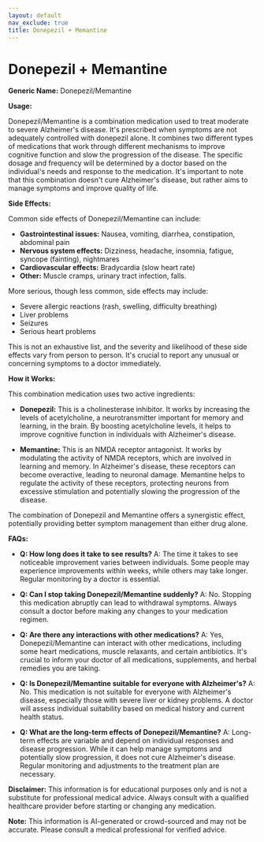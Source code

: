 ```yaml
---
layout: default
nav_exclude: true
title: Donepezil + Memantine
---
```


# Donepezil + Memantine

**Generic Name:** Donepezil/Memantine

**Usage:**

Donepezil/Memantine is a combination medication used to treat moderate to severe Alzheimer's disease.  It's prescribed when symptoms are not adequately controlled with donepezil alone.  It combines two different types of medications that work through different mechanisms to improve cognitive function and slow the progression of the disease.  The specific dosage and frequency will be determined by a doctor based on the individual's needs and response to the medication.  It's important to note that this combination doesn't cure Alzheimer's disease, but rather aims to manage symptoms and improve quality of life.

**Side Effects:**

Common side effects of Donepezil/Memantine can include:

* **Gastrointestinal issues:** Nausea, vomiting, diarrhea, constipation, abdominal pain
* **Nervous system effects:** Dizziness, headache, insomnia, fatigue, syncope (fainting), nightmares
* **Cardiovascular effects:** Bradycardia (slow heart rate)
* **Other:**  Muscle cramps, urinary tract infection, falls.

More serious, though less common, side effects may include:

* Severe allergic reactions (rash, swelling, difficulty breathing)
* Liver problems
* Seizures
* Serious heart problems

This is not an exhaustive list, and the severity and likelihood of these side effects vary from person to person.  It's crucial to report any unusual or concerning symptoms to a doctor immediately.

**How it Works:**

This combination medication uses two active ingredients:

* **Donepezil:** This is a cholinesterase inhibitor.  It works by increasing the levels of acetylcholine, a neurotransmitter important for memory and learning, in the brain. By boosting acetylcholine levels, it helps to improve cognitive function in individuals with Alzheimer's disease.

* **Memantine:** This is an NMDA receptor antagonist.  It works by modulating the activity of NMDA receptors, which are involved in learning and memory.  In Alzheimer's disease, these receptors can become overactive, leading to neuronal damage. Memantine helps to regulate the activity of these receptors, protecting neurons from excessive stimulation and potentially slowing the progression of the disease.

The combination of Donepezil and Memantine offers a synergistic effect, potentially providing better symptom management than either drug alone.

**FAQs:**

* **Q: How long does it take to see results?** A: The time it takes to see noticeable improvement varies between individuals.  Some people may experience improvements within weeks, while others may take longer.  Regular monitoring by a doctor is essential.

* **Q: Can I stop taking Donepezil/Memantine suddenly?** A: No.  Stopping this medication abruptly can lead to withdrawal symptoms.  Always consult a doctor before making any changes to your medication regimen.

* **Q: Are there any interactions with other medications?** A: Yes, Donepezil/Memantine can interact with other medications, including some heart medications, muscle relaxants, and certain antibiotics.  It's crucial to inform your doctor of all medications, supplements, and herbal remedies you are taking.

* **Q: Is Donepezil/Memantine suitable for everyone with Alzheimer's?** A: No. This medication is not suitable for everyone with Alzheimer's disease, especially those with severe liver or kidney problems.  A doctor will assess individual suitability based on medical history and current health status.

* **Q: What are the long-term effects of Donepezil/Memantine?** A: Long-term effects are variable and depend on individual responses and disease progression.  While it can help manage symptoms and potentially slow progression, it does not cure Alzheimer's disease.  Regular monitoring and adjustments to the treatment plan are necessary.


**Disclaimer:** This information is for educational purposes only and is not a substitute for professional medical advice. Always consult with a qualified healthcare provider before starting or changing any medication.


**Note:** This information is AI-generated or crowd-sourced and may not be accurate. Please consult a medical professional for verified advice.